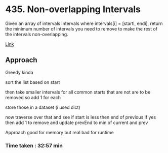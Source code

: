 # 435. Non-overlapping Intervals

Given an array of intervals intervals where intervals[i] = [starti, endi], return the minimum number of intervals you need to remove to make the rest of the intervals non-overlapping.

[Link](https://leetcode.com/problems/non-overlapping-intervals/description/)

## Approach

Greedy kinda

sort the list based on start

then take smaller intervals for all common starts
that are not are to be removed so add 1 for each

store those in a dataset (i used dict)

now traverse over that and see if start is less then end of previous if yes then add 1 to remove and update prevEnd to min of current and prev

Approach good for memory but real bad for runtime


### Time taken : 32:57 min